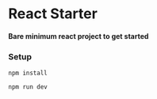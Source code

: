 # React Starter
#### Bare minimum react project to get started


### Setup
``` npm install ```

``` npm run dev ```